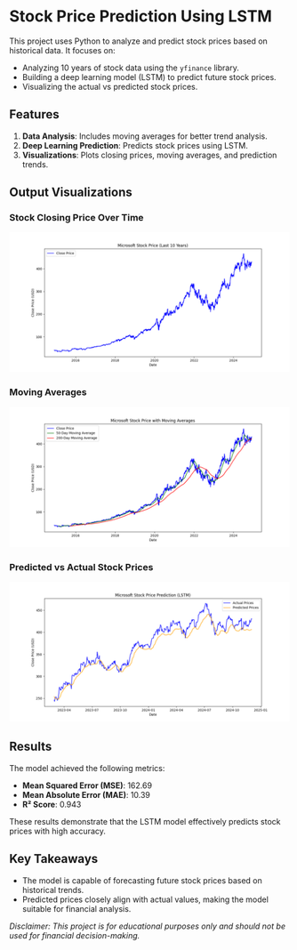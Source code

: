 # Stock Price Prediction Using LSTM

This project uses Python to analyze and predict stock prices based on historical data. It focuses on:

- Analyzing 10 years of stock data using the `yfinance` library.
- Building a deep learning model (LSTM) to predict future stock prices.
- Visualizing the actual vs predicted stock prices.

## Features

1. **Data Analysis**: Includes moving averages for better trend analysis.
2. **Deep Learning Prediction**: Predicts stock prices using LSTM.
3. **Visualizations**: Plots closing prices, moving averages, and prediction trends.


## Output Visualizations

### Stock Closing Price Over Time
![Stock Closing Price](./closing_price.png)

### Moving Averages
![Moving Averages](./moving_averages.png)

### Predicted vs Actual Stock Prices
![LSTM Predictions](./lstm_predictions.png)


## Results

The model achieved the following metrics:

- **Mean Squared Error (MSE)**: 162.69
- **Mean Absolute Error (MAE)**: 10.39
- **R² Score**: 0.943

These results demonstrate that the LSTM model effectively predicts stock prices with high accuracy.

## Key Takeaways

- The model is capable of forecasting future stock prices based on historical trends.
- Predicted prices closely align with actual values, making the model suitable for financial analysis.

_Disclaimer: This project is for educational purposes only and should not be used for financial decision-making._
